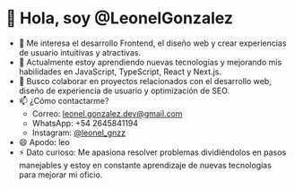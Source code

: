 # 👋 Hola, soy @LeonelGonzalez

- 👀 Me interesa el desarrollo Frontend, el diseño web y crear experiencias de usuario intuitivas y atractivas.
- 🌱 Actualmente estoy aprendiendo nuevas tecnologías y mejorando mis habilidades en JavaScript, TypeScript, React y Next.js.
- 💞️ Busco colaborar en proyectos relacionados con el desarrollo web, diseño de experiencia de usuario y optimización de SEO.
- 📫 ¿Cómo contactarme?  
  - Correo: leonel.gonzalez.dev@gmail.com  
  - WhatsApp: +54 2645841194  
  - Instagram: [@leonel_gnzz](https://www.instagram.com/leonel_gnzz/)
- 😄 Apodo: leo
- ⚡ Dato curioso: Me apasiona resolver problemas dividiéndolos en pasos manejables y estoy en constante aprendizaje de nuevas tecnologías para mejorar mi oficio.



